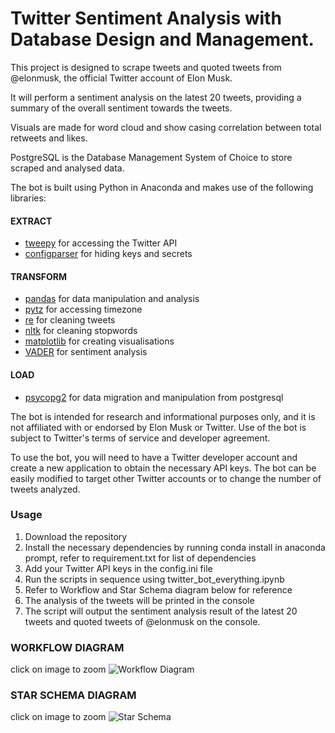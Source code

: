 # Twitter Sentiment Analysis with Database Design and Management.

This project is designed to scrape tweets and quoted tweets from @elonmusk, the official Twitter account of Elon Musk. 

It will perform a sentiment analysis on the latest 20 tweets, providing a summary of the overall sentiment towards the tweets.

Visuals are made for word cloud and show casing correlation between total retweets and likes.

PostgreSQL is the Database Management System of Choice to store scraped and analysed data.

The bot is built using Python in Anaconda and makes use of the following libraries:

#### EXTRACT
* [tweepy](https://www.tweepy.org/) for accessing the Twitter API
* [configparser](https://pypi.org/project/configparser/) for hiding keys and secrets

#### TRANSFORM
* [pandas](https://pandas.pydata.org/) for data manipulation and analysis
* [pytz](https://pypi.org/project/pytz/) for accessing timezone
* [re](https://docs.python.org/3/library/re.html) for cleaning tweets
* [nltk](https://www.nltk.org/) for cleaning stopwords
* [matplotlib](https://matplotlib.org/) for creating visualisations
* [VADER](https://pypi.org/project/vaderSentiment/) for sentiment analysis

#### LOAD
* [psycopg2](https://www.psycopg.org/) for data migration and manipulation from postgresql

The bot is intended for research and informational purposes only, and it is not affiliated with or endorsed by Elon Musk or Twitter. Use of the bot is subject to Twitter's terms of service and developer agreement.

To use the bot, you will need to have a Twitter developer account and create a new application to obtain the necessary API keys. The bot can be easily modified to target other Twitter accounts or to change the number of tweets analyzed.

### Usage
1. Download the repository
2. Install the necessary dependencies by running conda install in anaconda prompt, refer to requirement.txt for list of dependencies
3. Add your Twitter API keys in the config.ini file
4. Run the scripts in sequence using twitter_bot_everything.ipynb
5. Refer to Workflow and Star Schema diagram below for reference 
6. The analysis of the tweets will be printed in the console
7. The script will output the sentiment analysis result of the latest 20 tweets and quoted tweets of @elonmusk on the console.

### WORKFLOW DIAGRAM
click on image to zoom
![Workflow Diagram](https://user-images.githubusercontent.com/105503334/215141879-be3c35da-3a03-4a8c-937f-33c5a77c5880.png)

### STAR SCHEMA DIAGRAM
click on image to zoom
![Star Schema](https://user-images.githubusercontent.com/105503334/215154696-1f8d83db-1ca9-4cb4-80b2-40e93afd89f4.png)
